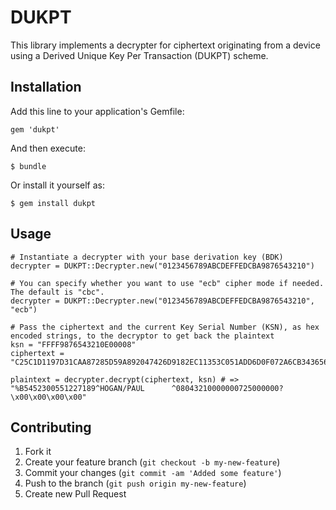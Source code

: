 # DUKPT

This library implements a decrypter for ciphertext originating from a device using a Derived Unique Key Per Transaction (DUKPT) scheme.

## Installation

Add this line to your application's Gemfile:

    gem 'dukpt'

And then execute:

    $ bundle

Or install it yourself as:

    $ gem install dukpt

## Usage

    # Instantiate a decrypter with your base derivation key (BDK)
    decrypter = DUKPT::Decrypter.new("0123456789ABCDEFFEDCBA9876543210")

    # You can specify whether you want to use "ecb" cipher mode if needed. The default is "cbc".
    decrypter = DUKPT::Decrypter.new("0123456789ABCDEFFEDCBA9876543210", "ecb")
  
    # Pass the ciphertext and the current Key Serial Number (KSN), as hex encoded strings, to the decryptor to get back the plaintext
    ksn = "FFFF9876543210E00008"
    ciphertext = "C25C1D1197D31CAA87285D59A892047426D9182EC11353C051ADD6D0F072A6CB3436560B3071FC1FD11D9F7E74886742D9BEE0CFD1EA1064C213BB55278B2F12"
  
    plaintext = decrypter.decrypt(ciphertext, ksn) # => "%B5452300551227189^HOGAN/PAUL      ^08043210000000725000000?\x00\x00\x00\x00"
  
## Contributing

1. Fork it
2. Create your feature branch (`git checkout -b my-new-feature`)
3. Commit your changes (`git commit -am 'Added some feature'`)
4. Push to the branch (`git push origin my-new-feature`)
5. Create new Pull Request
